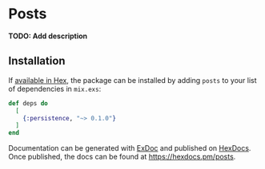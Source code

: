 # Posts

**TODO: Add description**

## Installation

If [available in Hex](https://hex.pm/docs/publish), the package can be installed
by adding `posts` to your list of dependencies in `mix.exs`:

```elixir
def deps do
  [
    {:persistence, "~> 0.1.0"}
  ]
end
```

Documentation can be generated with [ExDoc](https://github.com/elixir-lang/ex_doc)
and published on [HexDocs](https://hexdocs.pm). Once published, the docs can
be found at <https://hexdocs.pm/posts>.

